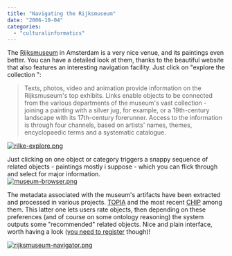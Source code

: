 ```yaml
---
title: "Navigating the Rijksmuseum"
date: "2006-10-04"
categories: 
  - "culturalinformatics"
---
```


The [Rijksmuseum](http://www.rijksmuseum.nl/index.jsp?lang=en) in Amsterdam is a very nice venue, and its paintings even better. You can have a detailed look at them, thanks to the beautiful website that also features an interesting navigation facility. Just click on "explore the collection ":

> Texts, photos, video and animation provide information on the Rijksmuseum's top exhibits. Links enable objects to be connected from the various departments of the museum's vast collection - joining a painting with a silver jug, for example, or a 19th-century landscape with its 17th-century forerunner. Access to the information is through four channels, based on artists' names, themes, encyclopaedic terms and a systematic catalogue.

[![rilke-explore.png](/media/static/blog_img/rilke-explore.png)](http://people.kmi.open.ac.uk/mikele/blog/wp-content/uploads/2006/10/rilke-explore.png "rilke-explore.png")

Just clicking on one object or category triggers a snappy sequence of related objects - paintings mostly i suppose - which you can flick through and select for major information.  
[![museum-browser.png](/media/static/blog_img/museum-browser.png)](http://people.kmi.open.ac.uk/mikele/blog/wp-content/uploads/2006/10/museum-browser.png "museum-browser.png")

The metadata associated with the museum's artifacts have been extracted and processed in various projects. [TOPIA](http://db.cwi.nl/projecten/project.php4?prjnr=147) and the most recent [CHIP](http://www.chip-project.org/index.html) among them. This latter one lets users rate objects, then depending on these preferences (and of course on some ontology reasoning) the system outputs some "recommended" related objects. Nice and plain interface, worth having a look ([you need to register](http://www.chip-project.org:8091/demo/) though)!

[![rijksmuseum-navigator.png](/media/static/blog_img/rijksmuseum-navigator.png)](http://people.kmi.open.ac.uk/mikele/blog/wp-content/uploads/2006/10/rijksmuseum-navigator.png "rijksmuseum-navigator.png")
